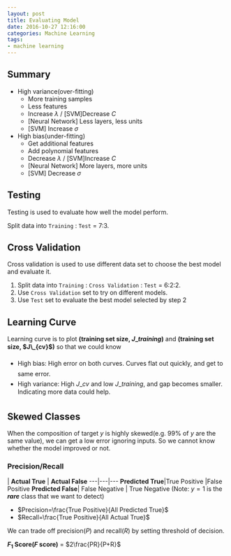 ```yaml
---
layout: post
title: Evaluating Model
date: 2016-10-27 12:16:00
categories: Machine Learning
tags:
- machine learning
---
```


## Summary
- High variance(over-fitting)
    + More training samples
    + Less features
    + Increase $\lambda$ / [SVM]Decrease $C$
    + [Neural Network] Less layers, less units
    + [SVM] Increase $\sigma$
- High bias(under-fitting)
    + Get additional features
    + Add polynomial features
    + Decrease $\lambda$ / [SVM]Increase $C$
    + [Neural Network] More layers, more units
    + [SVM] Decrease $\sigma$

## Testing
Testing is used to evaluate how well the model perform.

Split data into `Training` : `Test` = 7:3.

## Cross Validation
Cross validation is used to use different data set to choose the best model and evaluate it. 

1. Split data into `Training` : `Cross Validation` : `Test` = 6:2:2.
2. Use `Cross Validation` set to try on different models.
3. Use `Test` set to evaluate the best model selected by step 2

## Learning Curve
Learning curve is to plot **(training set size, $J\_{training}$)** and **(training set size, $J\_{cv}$)** so that we could know

- High bias: High error on both curves. Curves flat out quickly, and get to same error.
- High variance: High $J\_{cv}$ and low $J\_{training}$, and gap becomes smaller. Indicating more data could help.

## Skewed Classes
When the composition of target $y$ is highly skewed(e.g. 99% of $y$ are the same value), we can get a low error ignoring inputs. So we cannot know whether the model improved or not.

### Precision/Recall

| **Actual True** | **Actual False**
---|---|---
**Predicted True**|True Positive |False Positive
**Predicted False**| False Negative | True Negative
(Note: $y=1$ is the ***rare*** class that we want to detect)
- $Precision=\frac{True Positive}{All Predicted True}$
- $Recall=\frac{True Positive}{All Actual True}$

We can trade off precision($P$) and recall($R$) by setting threshold of decision.

**$F_1$ Score($F$ score)** = $2\frac{PR}{P+R}$